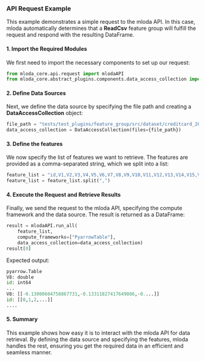 
### API Request Example
This example demonstrates a simple request to the mloda API. In this case, mloda automatically determines that a **ReadCsv** feature group will fulfill the request and respond with the resulting DataFrame.

#### 1. Import the Required Modules
We first need to import the necessary components to set up our request:
```python
from mloda_core.api.request import mlodaAPI
from mloda_core.abstract_plugins.components.data_access_collection import DataAccessCollection
```

#### 2. Define Data Sources
Next, we define the data source by specifying the file path and creating a **DataAccessCollection** object:
```python
file_path = "tests/test_plugins/feature_group/src/dataset/creditcard_2023_short.csv"
data_access_collection = DataAccessCollection(files={file_path})
``` 

#### 3. Define the features
We now specify the list of features we want to retrieve. The features are provided as a comma-separated string, which we split into a list:
```python
feature_list = "id,V1,V2,V3,V4,V5,V6,V7,V8,V9,V10,V11,V12,V13,V14,V15,V16,V17,V18,V19,V20,V21,V22,V23,V24,V25,V26,V27,V28,Amount,Class"
feature_list = feature_list.split(",")
```

#### 4. Execute the Request and Retrieve Results
Finally, we send the request to the mloda API, specifying the compute framework and the data source. The result is returned as a DataFrame:
```python
result = mlodaAPI.run_all(
    feature_list, 
    compute_frameworks=["PyarrowTable"],
    data_access_collection=data_access_collection)
result[0]
```
Expected output:
``` python
pyarrow.Table
V8: double
id: int64
...
V8: [[-0.13000604758867731,-0.13311827417649086,-0....]]
id: [[0,1,2,...]]
....
```
#### 5. Summary
This example shows how easy it is to interact with the mloda API for data retrieval. By defining the data source and specifying the features, mloda handles the rest, ensuring you get the required data in an efficient and seamless manner.
